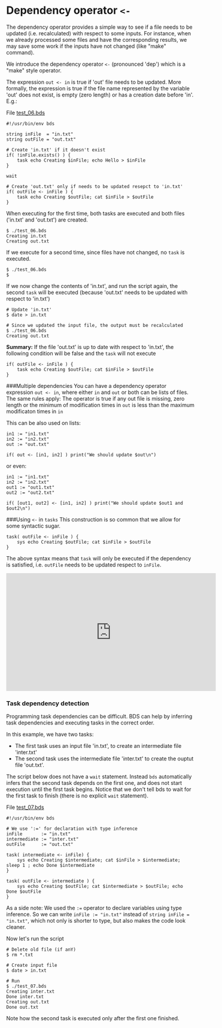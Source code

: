 # Dependency operator `<-` 
				
The dependency operator provides a simple way to see if a file needs to be updated (i.e. recalculated) with respect to some inputs.
For instance, when we already processed some files and have the corresponding results, we may save some work if the inputs have not changed (like "make" command).

We introduce the dependency operator `<-` (pronounced 'dep') which is a "make" style operator.

The expression `out <- in` is true if 'out' file needs to be updated.
More formally, the expression is true if the file name represented by the variable 'out' does not exist, is empty (zero length) or has a creation date before 'in'.
E.g.:

 File <a href="bds/test_06.bds">test_06.bds</a>
```
#!/usr/bin/env bds

string inFile  = "in.txt"
string outFile = "out.txt"

# Create 'in.txt' if it doesn't exist
if( !inFile.exists() ) {
    task echo Creating $inFile; echo Hello > $inFile
}

wait

# Create 'out.txt' only if needs to be updated resepct to 'in.txt'
if( outFile <- inFile ) {
    task echo Creating $outFile; cat $inFile > $outFile
}
```

When executing for the first time, both tasks are executed and both files ('in.txt' and 'out.txt') are created.
```
$ ./test_06.bds
Creating in.txt
Creating out.txt
```

If we execute for a second time, since files have not changed, no `task` is executed.
```
$ ./test_06.bds
$
```

If we now change the contents of 'in.txt', and run the script again, the second `task` will be executed (because 'out.txt' needs to be updated with respect to 'in.txt')
```
# Update 'in.txt'
$ date > in.txt

# Since we updated the input file, the output must be recalculated
$ ./test_06.bds 
Creating out.txt
```

**Summary:** If the file 'out.txt' is up to date with respect to 'in.txt', the following condition will be false and the `task` will not execute
```
if( outFile <- inFile ) {
	task echo Creating $outFile; cat $inFile > $outFile
}
```

###Multiple dependencies
You can have a dependency operator expression `out <- in`, where either `in` and `out` or both can be lists of files. 
The same rules apply: The operator is true if any out file is missing, zero length or the minimum of modification times in <code>out</code> is less than the maximum modificaton times in <code>in</code>

This can be also used on lists:
```
in1 := "in1.txt"
in2 := "in2.txt"
out := "out.txt"

if( out <- [in1, in2] ) print("We should update $out\n")
```

or even:
```
in1 := "in1.txt"
in2 := "in2.txt"
out1 := "out1.txt"
out2 := "out2.txt"

if( [out1, out2] <- [in1, in2] ) print("We should update $out1 and $out2\n")
```

###Using `<-` in `tasks`
This construction is so common that we allow for some syntactic sugar. 
```
task( outFile <- inFile ) { 
	sys echo Creating $outFile; cat $inFile > $outFile
}
```
The above syntax means that `task` will only be executed if the dependency is satisfied, i.e. `outFile` needs to be updated respect to `inFile`.

<iframe width="560" height="315" src="https://www.youtube.com/embed/oSjhkRuc0I8" title="YouTube video player" frameborder="0" allow="accelerometer; autoplay; clipboard-write; encrypted-media; gyroscope; picture-in-picture" allowfullscreen></iframe>


### Task dependency detection 

Programming task dependencies can be difficult.
BDS can help by inferring task dependencies and executing tasks in the correct order.

In this example, we have two tasks:

* The first task uses an input file 'in.txt', to create an intermediate file 'inter.txt' 
* The second task uses the intermediate file 'inter.txt' to create the ouptut file 'out.txt'.

The script below does not have a `wait` statement. 
Instead `bds` automatically infers that the second task depends on the first one, and does not start execution until the first task begins.
Notice that we don't tell bds to wait for the first task to finish (there is no explicit `wait` statement). 

File <a href="bds/test_07.bds">test_07.bds</a>
```
#!/usr/bin/env bds

# We use ':=' for declaration with type inference
inFile       := "in.txt"		
intermediate := "inter.txt"
outFile      := "out.txt"

task( intermediate <- inFile) {
    sys echo Creating $intermediate; cat $inFile > $intermediate; sleep 1 ; echo Done $intermediate
}

task( outFile <- intermediate ) {
    sys echo Creating $outFile; cat $intermediate > $outFile; echo Done $outFile
}
```

As a side note: We used the `:=` operator to declare variables using type inference. 
So we can write `inFile := "in.txt"` instead of `string inFile = "in.txt"`, which not only is shorter to type, but also makes the code look cleaner.


Now let's run the script
```
# Delete old file (if anY)
$ rm *.txt

# Create input file
$ date > in.txt

# Run
$ ./test_07.bds 
Creating inter.txt
Done inter.txt
Creating out.txt
Done out.txt
```
Note how the second task is executed only after the first one finished.

